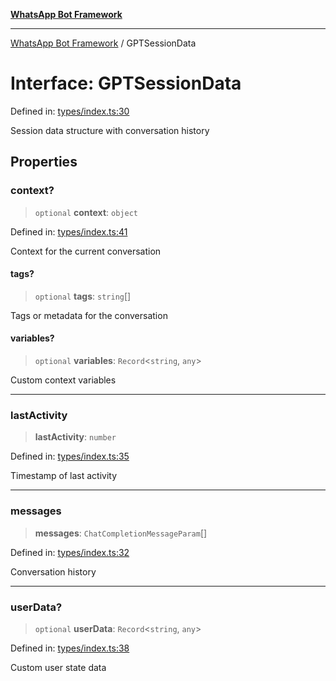 [**WhatsApp Bot Framework**](../README.md)

***

[WhatsApp Bot Framework](../globals.md) / GPTSessionData

# Interface: GPTSessionData

Defined in: [types/index.ts:30](https://github.com/green-api/whatsapp-chatgpt-js/blob/a8d23283a95688db13d271291301a016d80fdc7a/src/types/index.ts#L30)

Session data structure with conversation history

## Properties

### context?

> `optional` **context**: `object`

Defined in: [types/index.ts:41](https://github.com/green-api/whatsapp-chatgpt-js/blob/a8d23283a95688db13d271291301a016d80fdc7a/src/types/index.ts#L41)

Context for the current conversation

#### tags?

> `optional` **tags**: `string`[]

Tags or metadata for the conversation

#### variables?

> `optional` **variables**: `Record`\<`string`, `any`\>

Custom context variables

***

### lastActivity

> **lastActivity**: `number`

Defined in: [types/index.ts:35](https://github.com/green-api/whatsapp-chatgpt-js/blob/a8d23283a95688db13d271291301a016d80fdc7a/src/types/index.ts#L35)

Timestamp of last activity

***

### messages

> **messages**: `ChatCompletionMessageParam`[]

Defined in: [types/index.ts:32](https://github.com/green-api/whatsapp-chatgpt-js/blob/a8d23283a95688db13d271291301a016d80fdc7a/src/types/index.ts#L32)

Conversation history

***

### userData?

> `optional` **userData**: `Record`\<`string`, `any`\>

Defined in: [types/index.ts:38](https://github.com/green-api/whatsapp-chatgpt-js/blob/a8d23283a95688db13d271291301a016d80fdc7a/src/types/index.ts#L38)

Custom user state data
